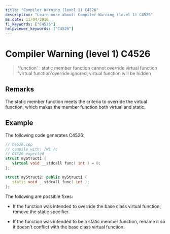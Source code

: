 ```yaml
---
title: "Compiler Warning (level 1) C4526"
description: "Learn more about: Compiler Warning (level 1) C4526"
ms.date: 11/04/2016
f1_keywords: ["C4526"]
helpviewer_keywords: ["C4526"]
---
```

# Compiler Warning (level 1) C4526

> 'function' : static member function cannot override virtual function 'virtual function'override ignored, virtual function will be hidden

## Remarks

The static member function meets the criteria to override the virtual function, which makes the member function both virtual and static.

## Example

The following code generates C4526:

```cpp
// C4526.cpp
// compile with: /W1 /c
// C4526 expected
struct myStruct1 {
   virtual void __stdcall func( int ) = 0;
};

struct myStruct2: public myStruct1 {
   static void __stdcall func( int );
};
```

The following are possible fixes:

- If the function was intended to override the base class virtual function, remove the static specifier.

- If the function was intended to be a static member function, rename it so it doesn't conflict with the base class virtual function.
